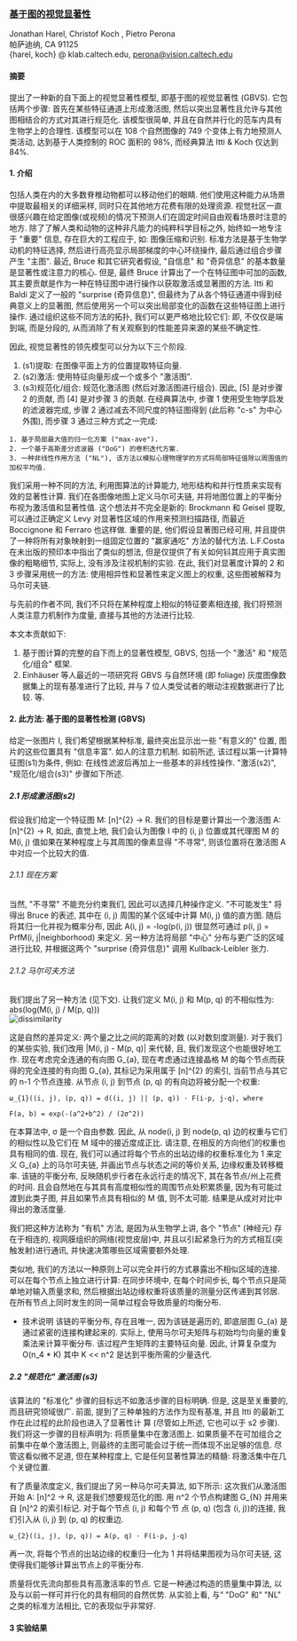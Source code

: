 ### [基于图的视觉显著性](https://papers.nips.cc/paper/3095-graph-based-visual-saliency.pdf)
Jonathan Harel, Christof Koch , Pietro Perona  
帕萨迪纳, CA 91125  
{harel, koch} @ klab.caltech.edu, perona@vision.caltech.edu

#### 摘要
提出了一种新的自下面上的视觉显著性模型, 即基于图的视觉显著性 (GBVS).
它包括两个步骤: 首先在某些特征通道上形成激活图, 然后以突出显著性且允许与其他图相结合的方式对其进行规范化.
该模型很简单, 并且在自然并行化的范车内具有生物学上的合理性. 该模型可以在 108 个自然图像的 749 个变体上有力地预测人类活动,
达到基于人类控制的 ROC 面积的 98%, 而经典算法 Itti & Koch 仅达到 84%.

#### 1. 介绍
包括人类在内的大多数脊椎动物都可以移动他们的眼睛. 他们使用这种能力从场景中提取最相关的详细采样,
同时只在其他地方花费有限的处理资源. 视觉社区一直很感兴趣在给定图像(或视频)的情况下预测人们在固定时间自由观看场景时注意的地方.
除了了解人类和动物的这种非凡能力的纯粹科学目标之外, 始终如一地专注于 "重要" 信息, 存在巨大的工程应于, 如: 图像压缩和识别.
标准方法是基于生物学动机的特征选择, 然后进行高亮显示局部梯度的中心环绕操作, 最后通过组合步骤产生 "主图".
最近, Bruce 和其它研究者假设, "自信息" 和 "奇异信息" 的基本数量是显著性或注意力的核心.
但是, 最终 Bruce 计算出了一个在特征图中可加的函数, 其主要贡献是作为一种在特征图中进行操作以获取激活或显著图的方法.
Itti 和 Baldi 定义了一般的 "surprise (奇异信息)", 但最终为了从各个特征通道中得到经典意义上的显著图,
然后使用另一个可以突出局部变化的函数在这些特征图上进行操作.
通过组织这些不同方法的拓扑, 我们可以更严格地比较它们: 即, 不仅仅是端到端, 而是分段的,
从而消除了有关观察到的性能差异来源的某些不确定性.

因此, 视觉显著性的领先模型可以分为以下三个阶段.
1. (s1)提取: 在图像平面上方的位置提取特征向量.
2. (s2)激活: 使用特征向量形成一个或多个 "激活图".
3. (s3)规范化/组合: 规范化激活图 (然后对激活图进行组合).
因此, [5] 是对步骤 2 的贡献, 而 [4] 是对步骤 3 的贡献. 在经典算法中,
步骤 1 使用受生物学启发的滤波器完成, 步骤 2 通过减去不同尺度的特征图得到 (此后称 "c-s" 为中心外围),
而步骤 3 通过三种方式之一完成:
```angular2html
1. 基于局部最大值的归一化方案 ("max-ave").
2. 一个基于高斯差分滤波器 ("DoG") 的卷积迭代方案.
3. 一种非线性作用方法 ("NL"), 该方法以模拟心理物理学的方式将局部特征值除以周围值的加权平均值.
```

我们采用一种不同的方法, 利用图算法的计算能力, 地形结构和并行性质来实现有效的显著性计算.
我们在各图像地图上定义马尔可夫链, 并将地图位置上的平衡分布视为激活值和显著性值. 这个想法并不完全是新的:
Brockmann 和 Geisel 提取, 可以通过正确定义 Levy 对显著性区域的作用来预测扫描路径, 而最近 Boccignone 和 Ferraro 也这样做.
重要的是, 他们假设显著图已经可用, 并且提供了一种将所有对象映射到一组固定位置的 "赢家通吃" 方法的替代方法.
L.F.Costa 在未出版的预印本中指出了类似的想法, 但是仅提供了有关如何钭其应用于真实图像的粗略细节, 实际上, 没有涉及注视机制的实验.
在此, 我们对显著度计算的 2 和 3 步骤采用统一的方法: 使用相异性和显著性来定义图上的权重, 这些图被解释为马尔可夫链.

与先前的作者不同, 我们不只将在某种程度上相似的特征要素相连接, 我们将预测人类注意力机制作为度量, 直接与其他的方法进行比较.

本文本贡献如下:
1. 基于图计算的完整的自下而上的显著性模型, GBVS, 包括一个 "激活" 和 "规范化/组合" 框架.
2. Einhäuser 等人最近的一项研究将 GBVS 与自然环境 (即 foliage) 灰度图像数据集上的现有基准进行了比较,
并与 7 位人类受试者的眼动注视数据进行了比较. 等.

#### 2. 此方法: 基于图的显著性检测 (GBVS)
给定一张图片 I, 我们希望根据某种标准, 最终突出显示出一些 "有意义的" 位置, 图片的这些位置具有 "信息丰富". 如人的注意力机制.
如前所述, 该过程以第一计算特征图(s1)为条件, 例如: 在线性滤波后再加上一些基本的非线性操作. "激活(s2)", "规范化/组合(s3)" 步骤如下所述.

##### 2.1 形成激活图(s2)
假设我们给定一个特征图 M: [n]^{2} → R. 我们的目标是要计算出一个激活图 A: [n]^{2} → R,
如此, 直觉上地, 我们会认为图像 I 中的 (i, j) 位置或其代理图 M 的 M(i, j) 值如果在某种程度上与其周围的像素显得 "不寻常",
则该位置将在激活图 A 中对应一个比较大的值.

###### 2.1.1 现在方案
当然, "不寻常" 不能充分约束我们, 因此可以选择几种操作定义. "不可能发生" 将得出 Bruce 的表述,
其中在 (i, j) 周围的某个区域中计算 M(i, j) 值的直方图. 随后将其归一化并视为概率分布,
因此 A(i, j) = -log(p(i, j)) 很显然可通过 p(i, j) = PrfM(i, j|neighborhood) 来定义.
另一种方法将局部 "中心" 分布与更广泛的区域进行比较, 并根据这两个 "surprise (奇异信息)" 调用 Kullback-Leibler 张力.

###### 2.1.2 马尔可夫方法
我们提出了另一种方法 (见下文). 让我们定义 M(i, j) 和 M(p, q) 的不相似性为: 
abs(log(M(i, j) / M(p, q)))  
![dissimilarity](http://chart.googleapis.com/chart?cht=tx&chl=\Large%20d((i,%20j)%20||%20(p,%20q))%20=%20|log\frac{M(i,%20j)}{M(p,%20q)}|)

这是自然的差异定义: 两个量之比之间的距离的对数 (以对数刻度测量). 
对于我们的某些实验, 我们改用 |M(i, j) - M(p, q)| 来代替, 且, 我们发现这个也能很好地工作. 
现在考虑完全连通的有向图 G_{a}, 现在考虑通过连接晶格 M 的每个节点而获得的完全连接的有向图 G_{a}, 
其标记为采用属于 [n]^{2} 的索引, 当前节点与其它的 n-1 个节点连接. 
从节点 (i, j) 到节点 (p, q) 的有向边将被分配一个权重:   

```angular2html
ω_{1}((i, j), (p, q)) = d((i, j) || (p, q)) · F(i-p, j-q), where  
  
F(a, b) = exp(-(a^2+b^2) / (2σ^2))
```

在本算法中, σ 是一个自由参数. 因此, 从 node(i, j) 到 node(p, q) 
边的权重与它们的相似性以及它们在 M 域中的接近度成正比. 请注意, 在相反的方向他们的权重也具有相同的值. 
现在, 我们可以通过将每个节点的出站边缘的权重标准化为 1 来定义 G_{a} 上的马尔可夫链, 
并画出节点与状态之间的等价关系, 边缘权重及转移概率. 
该链的平衡分布, 反映随机步行者在永远行走的情况下, 其在各节点/州上花费的时间. 
且会自然地在与其具有高度相似性的周围节点处积累质量, 
因为有可能过渡到此类子图, 并且如果节点具有相似的 M 值, 则不太可能. 
结果是从成对对比中得出的激活度量.  

我们把这种方法称为 "有机" 方法, 是因为从生物学上讲, 各个 "节点" (神经元) 存在于相连的, 
视网膜组织的网络(视觉皮层)中, 并且以引起紧急行为的方式相互(突触发射)进行通讯, 
并快速决策哪些区域需要额外处理. 

类似地, 我们的方法以一种原则上可以完全并行的方式暴露出不相似区域的连接. 
可以在每个节点上独立进行计算: 在同步环境中, 在每个时间步长, 每个节点只是简单地对输入质量求和, 
然后根据出站边缘权重将该质量的测量分区传递到其邻居. 
在所有节点上同时发生的同一简单过程会导致质量的均衡分布. 

* 技术说明
该链的平衡分布, 存在且唯一, 因为该链是遍历的, 即底层图 G_{a} 是通过紧密的连接构建起来的. 
实际上, 使用马尔可夫矩阵与初始均匀向量的重复乘法来计算平衡分布. 该过程产生矩阵的主要特征向量. 
因此, 计算复杂度为 O(n_4 * K) 其中 K << n^2 是达到平衡所需的少量迭代. 

##### 2.2 "规范化" 激活图 (s3)
该算法的 "标准化" 步骤的目标远不如激活步骤的目标明确. 但是, 这是至关重要的, 而且研究领域很广. 
前面, 提到了三种单独的方法作为现有基准, 并且 Itti 的最新工作在此过程的此阶段也进入了显著性计
算 (尽管如上所述, 它也可以于 s2 步骤). 
我们将这一步骤的目标声明为: 将质量集中在激活图上.
如果质量不在可加组合之前集中在单个激活图上, 则最终的主图可能会过于统一而体现不出足够的信息. 
尽管这看似微不足道, 但在某种程度上, 它是任何显著性算法的精髓: 将激活集中在几个关键位置. 

有了质量浓度定义, 我们提出了另一种马尔可夫算法, 如下所示: 
这次我们从激活图开始 A: [n]^2 → R, 这是我们想要规范化的图. 
用 n^2 个节点构建图 G_{N} 并用来自 [n]^2 的索引标记. 对于每个节点 (i, j) 和每个节
点 (p, q) (包含 (i, j))的连接, 
我们引入从 (i, j) 到 (p, q) 的权重边.  

```angular2html
ω_{2}((i, j), (p, q)) = A(p, q) · F(i-p, j-q)
```
再一次, 将每个节点的出站边缘的权重归一化为 1 并将结果图视为马尔可夫链, 
这使得我们能够计算出节点上的平衡分布. 

质量将优先流向那些具有高激活率的节点. 它是一种通过构造的质量集中算法, 以及与以前一样可并行化的具有相同的自然优势. 
从实验上看, 与“ "DoG" 和“ "NL" 之类的标准方法相比, 它的表现似乎非常好. 


#### 3 实验结果



